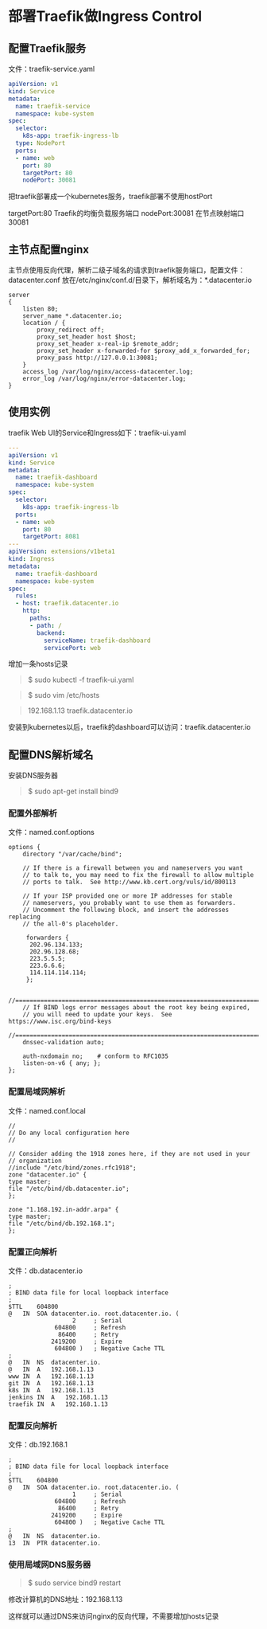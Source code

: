 # 部署Traefik做Ingress Control

## 配置Traefik服务

文件：traefik-service.yaml

```yaml
apiVersion: v1
kind: Service
metadata:
  name: traefik-service
  namespace: kube-system
spec:
  selector:
    k8s-app: traefik-ingress-lb
  type: NodePort
  ports:
  - name: web
    port: 80
    targetPort: 80
    nodePort: 30081
```

把traefik部署成一个kubernetes服务，traefik部署不使用hostPort

targetPort:80       Traefik的均衡负载服务端口
nodePort:30081      在节点映射端口30081

## 主节点配置nginx

主节点使用反向代理，解析二级子域名的请求到traefik服务端口，配置文件：datacenter.conf
放在/etc/nginx/conf.d/目录下，解析域名为：*.datacenter.io

```shell
server
{
    listen 80;
    server_name *.datacenter.io;
    location / {
        proxy_redirect off;
        proxy_set_header host $host;
        proxy_set_header x-real-ip $remote_addr;
        proxy_set_header x-forwarded-for $proxy_add_x_forwarded_for;
        proxy_pass http://127.0.0.1:30081;
    }
    access_log /var/log/nginx/access-datacenter.log;
    error_log /var/log/nginx/error-datacenter.log;
}
```

## 使用实例

traefik Web UI的Service和Ingress如下：traefik-ui.yaml

```yaml
---
apiVersion: v1
kind: Service
metadata:
  name: traefik-dashboard
  namespace: kube-system
spec:
  selector:
    k8s-app: traefik-ingress-lb
  ports:
  - name: web
    port: 80
    targetPort: 8081
---
apiVersion: extensions/v1beta1
kind: Ingress
metadata:
  name: traefik-dashboard
  namespace: kube-system
spec:
  rules:
  - host: traefik.datacenter.io
    http:
      paths:
      - path: /
        backend:
          serviceName: traefik-dashboard
          servicePort: web
```
增加一条hosts记录

> $ sudo kubectl -f traefik-ui.yaml

> $ sudo vim /etc/hosts

> 192.168.1.13 traefik.datacenter.io

安装到kubernetes以后，traefik的dashboard可以访问：traefik.datacenter.io

## 配置DNS解析域名

安装DNS服务器

> $ sudo apt-get install bind9

### 配置外部解析

文件：named.conf.options


```shell
options {
	directory "/var/cache/bind";

	// If there is a firewall between you and nameservers you want
	// to talk to, you may need to fix the firewall to allow multiple
	// ports to talk.  See http://www.kb.cert.org/vuls/id/800113

	// If your ISP provided one or more IP addresses for stable 
	// nameservers, you probably want to use them as forwarders.  
	// Uncomment the following block, and insert the addresses replacing 
	// the all-0's placeholder.

	 forwarders {
	  202.96.134.133;
	  202.96.128.68;
	  223.5.5.5;
	  223.6.6.6;
	  114.114.114.114;
	 };

	//========================================================================
	// If BIND logs error messages about the root key being expired,
	// you will need to update your keys.  See https://www.isc.org/bind-keys
	//========================================================================
	dnssec-validation auto;

	auth-nxdomain no;    # conform to RFC1035
	listen-on-v6 { any; };
};
```
### 配置局域网解析

文件：named.conf.local

```shell
//
// Do any local configuration here
//

// Consider adding the 1918 zones here, if they are not used in your
// organization
//include "/etc/bind/zones.rfc1918";
zone "datacenter.io" {
type master;
file "/etc/bind/db.datacenter.io";
};

zone "1.168.192.in-addr.arpa" {
type master;
file "/etc/bind/db.192.168.1";
};
```

### 配置正向解析

文件：db.datacenter.io

```shell
;
; BIND data file for local loopback interface
;
$TTL	604800
@	IN	SOA	datacenter.io. root.datacenter.io. (
			      2		; Serial
			 604800		; Refresh
			  86400		; Retry
			2419200		; Expire
			 604800 )	; Negative Cache TTL
;
@	IN	NS	datacenter.io.
@	IN	A	192.168.1.13
www	IN	A	192.168.1.13
git	IN	A	192.168.1.13
k8s	IN	A	192.168.1.13
jenkins	IN	A	192.168.1.13
traefik	IN	A	192.168.1.13
```

### 配置反向解析

文件：db.192.168.1

```shell
;
; BIND data file for local loopback interface
;
$TTL	604800
@	IN	SOA	datacenter.io. root.datacenter.io. (
			      1		; Serial
			 604800		; Refresh
			  86400		; Retry
			2419200		; Expire
			 604800 )	; Negative Cache TTL
;
@	IN	NS	datacenter.io.
13	IN	PTR	datacenter.io.
```
### 使用局域网DNS服务器

> $ sudo service bind9 restart

修改计算机的DNS地址：192.168.1.13

这样就可以通过DNS来访问nginx的反向代理，不需要增加hosts记录
